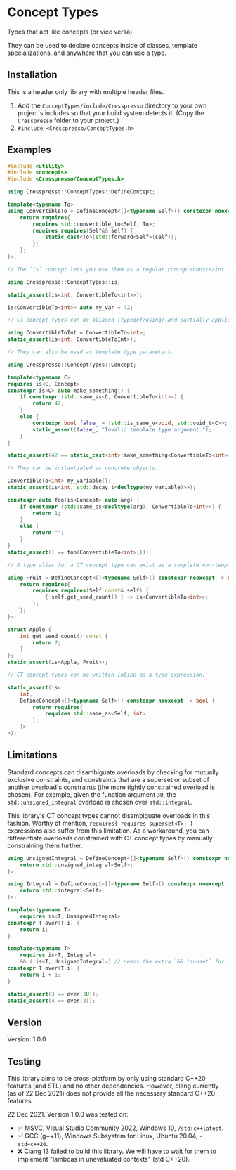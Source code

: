 
# Concept Types

Types that act like concepts (or vice versa).

They can be used to declare concepts inside of classes, template specializations, and anywhere that you can use a type.

## Installation

This is a header only library with multiple header files.

1. Add the `ConceptTypes/include/Cresspresso` directory to your own project's includes so that your build system detects it. (Copy the `Cresspresso` folder to your project.)
2. `#include <Cresspresso/ConceptTypes.h>`

## Examples

```cpp
#include <utility>
#include <concepts>
#include <Cresspresso/ConceptTypes.h>

using Cresspresso::ConceptTypes::DefineConcept;

template<typename To>
using ConvertibleTo = DefineConcept<[]<typename Self>() constexpr noexcept -> bool {
    return requires{
        requires std::convertible_to<Self, To>;
        requires requires(Self&& self) {
            static_cast<To>(std::forward<Self>(self));
        };
    };
}>;

// The `is` concept lets you use them as a regular concept/constraint.

using Cresspresso::ConceptTypes::is;

static_assert(is<int, ConvertibleTo<int>>);

is<ConvertibleTo<int>> auto my_var = 42;

// CT concept types can be aliased (typedef/using) and partially applied.

using ConvertibleToInt = ConvertibleTo<int>;
static_assert(is<int, ConvertibleToInt>);

// They can also be used as template type parameters.

using Cresspresso::ConceptTypes::Concept;

template<typename C>
requires is<C, Concept>
constexpr is<C> auto make_something() {
    if constexpr (std::same_as<C, ConvertibleTo<int>>) {
        return 42;
    }
    else {
        constexpr bool false_ = !std::is_same_v<void, std::void_t<C>>;
        static_assert(false_, "Invalid template type argument.");
    }
}

static_assert(42 == static_cast<int>(make_something<ConvertibleTo<int>>()));

// They can be instantiated as concrete objects.

ConvertibleTo<int> my_variable{};
static_assert(is<int, std::decay_t<decltype(my_variable)>>);

constexpr auto foo(is<Concept> auto arg) {
    if constexpr (std::same_as<decltype(arg), ConvertibleTo<int>>) {
        return 1;
    }
    else {
        return "";
    }
}
static_assert(1 == foo(ConvertibleTo<int>{}));

// A type alias for a CT concept type can exist as a complete non-template type.

using Fruit = DefineConcept<[]<typename Self>() constexpr noexcept -> bool {
    return requires{
        requires requires(Self const& self) {
            { self.get_seed_count() } -> is<ConvertibleTo<int>>;
        };
    };
}>;

struct Apple {
    int get_seed_count() const {
        return 7;
    }
};
static_assert(is<Apple, Fruit>);

// CT concept types can be written inline as a type expression.

static_assert(is<
    int,
    DefineConcept<[]<typename Self>() constexpr noexcept -> bool {
        return requires{
            requires std::same_as<Self, int>;
        };
    }>
>);
```

## Limitations

Standard concepts can disambiguate overloads by checking for mutually exclusive constraints,
and constraints that are a superset or subset of another overload's constraints
(the more tightly constrained overload is chosen).
For example, given the function argument `3U`, the `std::unsigned_integral` overload is chosen over `std::integral`.

This library's CT concept types cannot disambiguate overloads in this fashion.
Worthy of mention, `requires{ requires superset<T>; }` expressions also suffer from this limitation.
As a workaround, you can differentiate overloads constrained with CT concept types by manually constraining them further.

```cpp
using UnsignedIntegral = DefineConcept<[]<typename Self>() constexpr noexcept -> bool {
    return std::unsigned_integral<Self>;
}>;

using Integral = DefineConcept<[]<typename Self>() constexpr noexcept -> bool {
    return std::integral<Self>;
}>;

template<typename T>
    requires is<T, UnsignedIntegral>
constexpr T over(T i) {
    return i;
}

template<typename T>
    requires is<T, Integral>
    && (!is<T, UnsignedIntegral>) // needs the extra `&& !subset` for disambiguation.
constexpr T over(T i) {
    return i + 1;
}

static_assert(3 == over(3U));
static_assert(4 == over(3));
```

## Version

Version: 1.0.0

## Testing

This library aims to be cross-platform by only using standard C++20 features (and STL) and no other dependencies.
However, clang currently (as of 22 Dec 2021) does not provide all the necessary standard C++20 features.

22 Dec 2021. Version 1.0.0 was tested on:

* ✅ MSVC, Visual Studio Community 2022, Windows 10, `/std:c++latest`.
* ✅ GCC (g++11), Windows Subsystem for Linux, Ubuntu 20.04, `-std=c++20`.
* ❌ Clang 13 failed to build this library. We will have to wait for them to implement "lambdas in unevaluated contexts" (std C++20).
